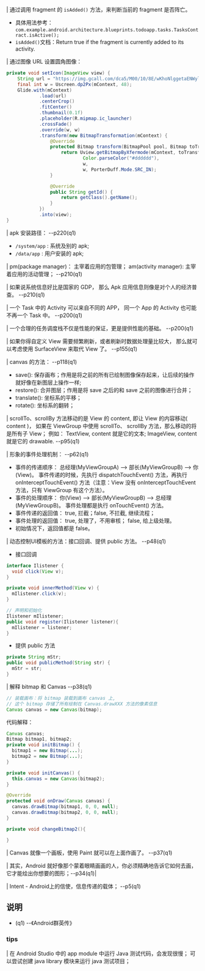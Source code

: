 

| 通过调用 fragment 的 `isAdded()` 方法，来判断当前的 fragment 是否阵亡。
- 具体用法参考：`com.example.android.architecture.blueprints.todoapp.tasks.TasksContract.isActive();`
- `isAdded()`文档：Return true if the fragment is currently added to its activity.


| 通过图像 URL 设置圆角图像：
```java
private void setIcon(ImageView view) {
    String url = "https://img.gcall.com/dca5/M00/10/8E/wKhoNlggetaENWylAAAAAAAAAAA457.jpg";
    final int w = Uscreen.dp2Px(mContext, 48);
    Glide.with(mContext)
            .load(url)
            .centerCrop()
            .fitCenter()
            .thumbnail(0.1f)
            .placeholder(R.mipmap.ic_launcher)
            .crossFade()
            .override(w, w)
            .transform(new BitmapTransformation(mContext) {
                @Override
                protected Bitmap transform(BitmapPool pool, Bitmap toTransform, int outWidth, int outHeight) {
                    return Uview.getBitmapByXfermode(mContext, toTransform,
                            Color.parseColor("#dddddd"),
                            w,
                            w, PorterDuff.Mode.SRC_IN);
                }

                @Override
                public String getId() {
                    return getClass().getName();
                }
            })
            .into(view);
}
```

| apk 安装路径： --p220(q1)
- `/system/app` : 系统及别的 apk;
- `/data/app` : 用户安装的 apk;

| pm(package manager)： 主宰着应用的包管理；
  am(activity manager): 主宰着应用的活动管理； --p210(q1)

| 如果说系统信息好比是国家的 GDP， 那么 Apk 应用信息则像是对个人的经济普查。 --p210(q1)

| 一个 Task 中的 Activity 可以来自不同的 APP，
同一个 App 的  Activity 也可能不再一个 Task 中。 --p200(q1)

| 一个合理的任务调度栈不仅是性能的保证，更是提供性能的基础。 --p200(q1)

| 如果你得自定义 View 需要频繁刷新，或者刷新时数据处理量比较大，
那么就可以考虑使用 SurfaceView 来取代 View 了。 --p155(q1)

| canvas 的方法： --p118(q1)
- save(): 保存画布；作用是将之前的所有已绘制图像保存起来，让后续的操作就好像在新图层上操作一样;
- restore(): 合并图层；作用是将 save 之后的和 save 之前的图像进行合并；
- translate(): 坐标系的平移；
- rotate(): 坐标系的翻转；


| scrollTo、scrollBy 方法移动的是 View 的 content, 即让 View 的内容移动( content )，
如果在 ViewGroup 中使用 scrollTo、 scrollBy 方法，那么移动的将是所有子 View；
例如： TextView, content 就是它的文本; ImageView, content 就是它的 drawable. --p95(q1)

| 形象的事件处理机制： --p62(q1)
- 事件的传递顺序：
    总经理(MyViewGroupA) --> 部长(MyViewGroupB) --> 你(View)。
    事件传递的时候，先执行 dispatchTouchEvent() 方法，再执行 onInterceptTouchEvent()
    方法（注意：View 没有 onInterceptTouchEvent方法，只有 ViewGroup 有这个方法）。
- 事件的处理顺序：
    你(View) --> 部长(MyViewGroupB) --> 总经理(MyViewGroupB)。
    事件处理都是执行 onTouchEvent() 方法。
- 事件传递的返回值： true, 拦截；false, 不拦截, 继续流程；    
- 事件处理的返回值： true, 处理了，不用审核； false, 给上级处理。
- 初始情况下，返回值都是 false。

| 动态控制UI模板的方法：接口回调、提供 public 方法。 --p48(q1)
- 接口回调
```java
interface Ilistener {
  void click(View v);  
}

private void innerMethod(View v) {
  mIlistener.click(v);
}

// 声明和初始化
Ilistener mIlistener;
public void register(Ilistener listener){
  mIlistener = listener;
}
```
- 提供 public 方法
```java
private String mStr;
public void publicMethod(String str) {
  mStr = str;
}
```

| 解释 bitmap 和 Canvas  --p38(q1)
```java
// 装载画布：将 bitmap 装载到画布 canvas 上,
// 这个 bitmap 存储了所有绘制在 Canvas.drawXXX 方法的像素信息
Canvas canvas = new Canvas(bitmap);
```
代码解释：
```java
Canvas canvas;
Bitmap bitmap1, bitmap2;
private void initBitmap() {
  bitmap1 = new Bitmap(...);
  bitmap2 = new Bitmap(...);
}

private void initCanvas() {
  this.canvas = new Canvas(bitmap2);
}

@Override
protected void onDraw(Canvas canvas) {
  canvas.drawBitmap(bitmap1, 0, 0, null);
  canvas.drawBitmap(bitmap2, 0, 0, null);
}

private void changeBitmap2(){

}
```


| Canvas 就像一个画板，使用 Paint 就可以在上面作画了。 --p37(q1)

| 其实，Android 就好像那个蒙着眼睛画画的人，你必须精确地告诉它如何去画，
它才能绘出你想要的图形；--p34(q1)|

| Intent - Android上的信使，信息传递的载体；
--p5(q1)



## 说明
- (q1) --《Android群英传》






### tips
| 在 Android Studio 中的 app module 中运行 Java 测试代码，会发现很慢；
可以尝试创建 java library 模块来运行 java 测试项目；

